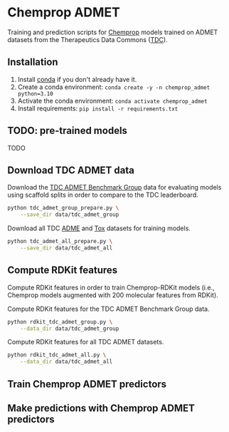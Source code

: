# Chemprop ADMET
Training and prediction scripts for [Chemprop](https://github.com/chemprop/chemprop) models trained on ADMET datasets from the Therapeutics Data Commons ([TDC](https://tdcommons.ai/)).


## Installation

1. Install [conda](https://docs.conda.io/en/latest/miniconda.html) if you don't already have it.
2. Create a conda environment: `conda create -y -n chemprop_admet python=3.10`
3. Activate the conda environment: `conda activate chemprop_admet`
4. Install requirements: `pip install -r requirements.txt`


## TODO: pre-trained models

TODO


## Download TDC ADMET data

Download the [TDC ADMET Benchmark Group](https://tdcommons.ai/benchmark/admet_group/overview/) data for evaluating models using scaffold splits in order to compare to the TDC leaderboard.

```bash
python tdc_admet_group_prepare.py \
    --save_dir data/tdc_admet_group
```

Download all TDC [ADME](https://tdcommons.ai/single_pred_tasks/adme/) and [Tox](https://tdcommons.ai/single_pred_tasks/tox/) datasets for training models.

```bash
python tdc_admet_all_prepare.py \
    --save_dir data/tdc_admet_all
```


## Compute RDKit features

Compute RDKit features in order to train Chemprop-RDKit models (i.e., Chemprop models augmented with 200 molecular features from RDKit).

Compute RDKit features for the TDC ADMET Benchmark Group data.
```bash
python rdkit_tdc_admet_group.py \
    --data_dir data/tdc_admet_group
```

Compute RDKit features for all TDC ADMET datasets.
```bash
python rdkit_tdc_admet_all.py \
    --data_dir data/tdc_admet_all
```


## Train Chemprop ADMET predictors


## Make predictions with Chemprop ADMET predictors

